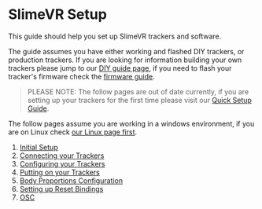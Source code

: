 # SlimeVR Setup

This guide should help you set up SlimeVR trackers and software.

The guide assumes you have either working and flashed DIY trackers, or production trackers. If you are looking for information building your own trackers please jump to our [DIY guide page](../diy/index.html), if you need to flash your tracker's firmware check the [firmware guide](../firmware/index.html).

> PLEASE NOTE: The follow pages are out of date currently, if you are setting up your trackers for the first time please visit our [Quick Setup Guide](quick-setup.md).

The follow pages assume you are working in a windows environment, if you are on Linux check [our Linux page first](../tools/linux-installation.html).

1. [Initial Setup](initial-setup.md)
2. [Connecting your Trackers](connecting-trackers.md)
3. [Configuring your Trackers](configuring-trackers.md)
4. [Putting on your Trackers](putting-on-trackers.md)
5. [Body Proportions Configuration](body-config.md)
6. [Setting up Reset Bindings](setting-reset-bindings.md)
7. [OSC](osc-information.md)
